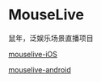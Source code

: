 # MouseLive

鼠年，泛娱乐场景直播项目

[mouselive-iOS](./mouselive-iOS/README.md)

[mouselive-android](./mouselive-android/README.md)

